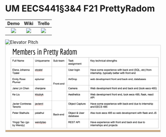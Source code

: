 # UM EECS441§3&4 F21 PrettyRadom

| Demo  |  Wiki |  Trello  |
|:-----:|:-----:|:--------:|
|[<img src="https://eecs441.eecs.umich.edu/img/admin/video.png">][demo_page]|[<img src="https://eecs441.eecs.umich.edu/img/admin/wiki.png">][wiki_page]|[<img src="https://eecs441.eecs.umich.edu/img/admin/trello.png">][process_page]|

![Elevator Pitch](https://user-images.githubusercontent.com/42146044/164088255-9255c679-32fd-4846-ae81-724bb25d5ccf.png) <!-- MUST be placed in user-images.githubusercontent.com -->
![Team](/images/teamMembers.png)

[demo_page]: https://youtu.be/4xFO05NMu9s
[wiki_page]: https://github.com/jav099/PrettyRadom/wiki
[process_page]: https://trello.com/b/76heE355/prettyradom
